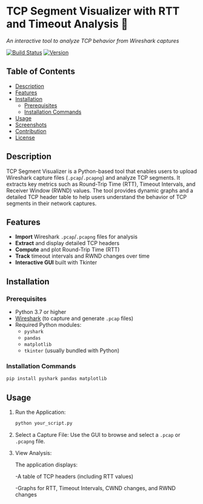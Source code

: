 # TCP Segment Visualizer with RTT and Timeout Analysis 🚀
*An interactive tool to analyze TCP behavior from Wireshark captures*

[![Build Status](https://img.shields.io/badge/build-passing-brightgreen.svg)](#) [![Version](https://img.shields.io/badge/version-1.0-blue.svg)](#)

## Table of Contents
- [Description](#description)
- [Features](#features)
- [Installation](#installation)
  - [Prerequisites](#prerequisites)
  - [Installation Commands](#installation-commands)
- [Usage](#usage)
- [Screenshots](#screenshots)
- [Contribution](#contribution)
- [License](#license)

## Description
TCP Segment Visualizer is a Python-based tool that enables users to upload Wireshark capture files (`.pcap`/`.pcapng`) and analyze TCP segments. It extracts key metrics such as Round-Trip Time (RTT), Timeout Intervals, and Receiver Window (RWND) values. The tool provides dynamic graphs and a detailed TCP header table to help users understand the behavior of TCP segments in their network captures.

## Features
- **Import** Wireshark `.pcap`/`.pcapng` files for analysis
- **Extract** and display detailed TCP headers
- **Compute** and plot Round-Trip Time (RTT)
- **Track** timeout intervals and RWND changes over time
- **Interactive GUI** built with Tkinter

## Installation

### Prerequisites
- Python 3.7 or higher
- [Wireshark](https://www.wireshark.org/) (to capture and generate `.pcap` files)
- Required Python modules:
  - `pyshark`
  - `pandas`
  - `matplotlib`
  - `tkinter` (usually bundled with Python)

### Installation Commands
```bash
pip install pyshark pandas matplotlib
```

## Usage
1. Run the Application:
   ```bash
   python your_script.py
   ```
2. Select a Capture File: Use the GUI to browse and select a `.pcap` or `.pcapng` file.
3. View Analysis:

    The application displays:
   
    -A table of TCP headers (including RTT values)
   
    -Graphs for RTT, Timeout Intervals, CWND changes, and RWND changes
